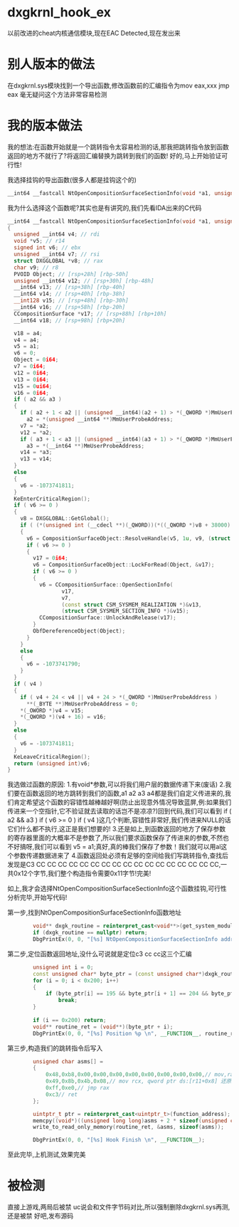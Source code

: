 # dxgkrnl_hook_ex
以前改进的cheat内核通信模块,现在EAC Detected,现在发出来

# 别人版本的做法
在dxgkrnl.sys模块找到一个导出函数,修改函数前的汇编指令为mov eax,xxx  jmp eax
毫无疑问这个方法非常容易检测

# 我的版本做法
我的想法:在函数开始就是一个跳转指令太容易检测的话,那我把跳转指令放到函数返回的地方不就行了?将返回汇编替换为跳转到我们的函数!
好的,马上开始验证可行性!

我选择挂钩的导出函数(很多人都是挂钩这个的)
```c++
__int64 __fastcall NtOpenCompositionSurfaceSectionInfo(void *a1, unsigned __int64 *a2, __int64 *a3, __int64 a4)
```

我为什么选择这个函数呢?其实也是有讲究的,我们先看IDA出来的C代码
```c++
__int64 __fastcall NtOpenCompositionSurfaceSectionInfo(void *a1, unsigned __int64 *a2, __int64 *a3, __int64 a4)
{
  unsigned __int64 v4; // rdi
  void *v5; // r14
  signed int v6; // ebx
  unsigned __int64 v7; // rsi
  struct DXGGLOBAL *v8; // rax
  char v9; // r8
  PVOID Object; // [rsp+28h] [rbp-50h]
  unsigned __int64 v12; // [rsp+30h] [rbp-48h]
  __int64 v13; // [rsp+38h] [rbp-40h]
  __int64 v14; // [rsp+40h] [rbp-38h]
  __int128 v15; // [rsp+48h] [rbp-30h]
  __int64 v16; // [rsp+58h] [rbp-20h]
  CCompositionSurface *v17; // [rsp+88h] [rbp+10h]
  __int64 v18; // [rsp+98h] [rbp+20h]

  v18 = a4;
  v4 = a4;
  v5 = a1;
  v6 = 0;
  Object = 0i64;
  v7 = 0i64;
  v12 = 0i64;
  v13 = 0i64;
  v15 = 0ui64;
  v16 = 0i64;
  if ( a2 && a3 )
  {
    if ( a2 + 1 < a2 || (unsigned __int64)(a2 + 1) > *(_QWORD *)MmUserProbeAddress )
      a2 = *(unsigned __int64 **)MmUserProbeAddress;
    v7 = *a2;
    v12 = *a2;
    if ( a3 + 1 < a3 || (unsigned __int64)(a3 + 1) > *(_QWORD *)MmUserProbeAddress )
      a3 = *(__int64 **)MmUserProbeAddress;
    v14 = *a3;
    v13 = v14;
  }
  else
  {
    v6 = -1073741811;
  }
  KeEnterCriticalRegion();
  if ( v6 >= 0 )
  {
    v8 = DXGGLOBAL::GetGlobal();
    if ( (*(unsigned int (__cdecl **)(_QWORD))(*((_QWORD *)v8 + 38000) + 296i64))(*((_QWORD *)v8 + 38000)) )
    {
      v6 = CompositionSurfaceObject::ResolveHandle(v5, 1u, v9, (struct CompositionSurfaceObject **)&Object);
      if ( v6 >= 0 )
      {
        v17 = 0i64;
        v6 = CompositionSurfaceObject::LockForRead(Object, &v17);
        if ( v6 >= 0 )
        {
          v6 = CCompositionSurface::OpenSectionInfo(
                 v17,
                 v7,
                 (const struct CSM_SYSMEM_REALIZATION *)&v13,
                 (struct CSM_SYSMEM_SECTION_INFO *)&v15);
          CCompositionSurface::UnlockAndRelease(v17);
        }
        ObfDereferenceObject(Object);
      }
    }
    else
    {
      v6 = -1073741790;
    }
  }
  if ( v4 )
  {
    if ( v4 + 24 < v4 || v4 + 24 > *(_QWORD *)MmUserProbeAddress )
      **(_BYTE **)MmUserProbeAddress = 0;
    *(_OWORD *)v4 = v15;
    *(_QWORD *)(v4 + 16) = v16;
  }
  else
  {
    v6 = -1073741811;
  }
  KeLeaveCriticalRegion();
  return (unsigned int)v6;
}
```

我选做过函数的原因:
1.有void*参数,可以将我们用户层的数据传递下来(废话)
2.我们要在函数返回的地方跳转到我们的函数,a1 a2 a3 a4都是我们自定义传进来的,我们肯定希望这个函数的容错性越棒越好啊(防止出现意外情况导致蓝屏,例:如果我们传进来一个空指针,它不验证就去读取的话岂不是凉凉?)回到代码,我们可以看到  if ( a2 && a3 )   if ( v6 >= 0 )   if ( v4 )这几个判断,容错性非常好,我们传进来NULL的话它们什么都不执行,这正是我们想要的!
3.还是如上,到函数返回的地方了保存参数的寄存器里面的大概率不是参数了,所以我们要求函数保存了传进来的参数,不然也不好搞呀,我们可以看到 v5 = a1;真好,真的棒我们保存了参数！我们就可以用al这个参数传递数据进来了
4.函数返回处必须有足够的空间给我们写跳转指令,查找后发现是C3 CC CC CC CC CC CC CC CC CC  CC CC CC CC CC CC CC CC,一共0x12个字节,我们整个构造指令需要0x11字节!完美!

如上,我才会选择NtOpenCompositionSurfaceSectionInfo这个函数挂钩,可行性分析完毕,开始写代码!

第一步,找到NtOpenCompositionSurfaceSectionInfo函数地址
```c++
		void** dxgk_routine = reinterpret_cast<void**>(get_system_module_export("\\SystemRoot\\System32\\drivers\\dxgkrnl.sys", "NtOpenCompositionSurfaceSectionInfo"));
		if (dxgk_routine == nullptr) return;
		DbgPrintEx(0, 0, "[%s] NtOpenCompositionSurfaceSectionInfo address %p \n", __FUNCTION__, dxgk_routine);
```

第二步,定位函数返回地址,没什么可说就是定位c3 cc cc这三个汇编
```c++
		unsigned int i = 0;
		const unsigned char* byte_ptr = (const unsigned char*)dxgk_routine;
		for (i = 0; i < 0x200; i++)
		{
			if (byte_ptr[i] == 195 && byte_ptr[i + 1] == 204 && byte_ptr[i + 2] == 204)
				break;
		}
		
		if (i == 0x200) return;
		void** routine_ret = (void**)(byte_ptr + i);
		DbgPrintEx(0, 0, "[%s] Position %p \n", __FUNCTION__, routine_ret);
```

第三步,构造我们的跳转指令后写入
```c++
		unsigned char asms[] =
		{
			0x48,0xb8,0x00,0x00,0x00,0x00,0x00,0x00,0x00,0x00,// mov,rax,xxx
			0x49,0x8b,0x4b,0x08,// mov rcx, qword ptr ds:[r11+0x8] 还原a1参数
			0xff,0xe0,// jmp rax
			0xc3// ret
		};

		uintptr_t ptr = reinterpret_cast<uintptr_t>(function_address);
		memcpy((void*)((unsigned long long)asms + 2 * sizeof(unsigned char)), &ptr, sizeof(void*));
		write_to_read_only_memory(routine_ret, &asms, sizeof(asms));

		DbgPrintEx(0, 0, "[%s] Hook Finish \n", __FUNCTION__);
```

至此完毕,上机测试,效果完美

# 被检测
直接上游戏,两局后被禁
uc说会和文件字节码对比,所以强制删除dxgkrnl.sys再测,还是被禁
好吧,发布源码



